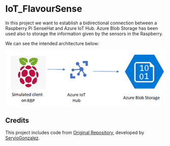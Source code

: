 # IoT_FlavourSense

In this project we want to establish a bidirectional connection between a Raspberry Pi SenseHat and Azure IoT Hub. Azure Blob Storage has been used also to storage the information given by the sensors in the Raspberry.

We can see the intended architecture below:

![Lab diagram](images/Lab.png "Header Image")

## Credits 

This project includes code from [Original Repository](https://github.com/iiot-cloud-icai/Azure_IoT_Lab), developed by [SeryioGonzalez](https://github.com/SeryioGonzalez).

